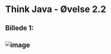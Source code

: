 # Think Java - Øvelse 2.2


<h2/>Billede 1:<h2/>

![image](https://user-images.githubusercontent.com/89922905/132330520-30aef3e8-269c-492f-b0da-1f8018c8f196.png)








